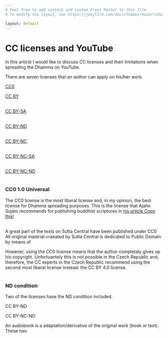 ```yaml
---
# Feel free to add content and custom Front Matter to this file.
# To modify the layout, see https://jekyllrb.com/docs/themes/#overriding-theme-defaults

layout: default
---
```


# CC licenses and YouTube

In this article I would like to discuss CC licenses and their limitations when spreading the Dhamma on YouTube.

There are seven licenses that an author can apply on his/her work.

[CC0](https://creativecommons.org/publicdomain/zero/1.0/)

[CC BY](https://creativecommons.org/licenses/by/4.0/) <br><br>

[CC BY-SA](https://creativecommons.org/licenses/by-sa/4.0/)<br><br>

[CC BY-ND](https://creativecommons.org/licenses/by-nd/4.0/)<br><br>

[CC BY-NC](https://creativecommons.org/licenses/by-nc/4.0/)<br><br>

[CC BY-NC-SA](https://creativecommons.org/licenses/by-nc-sa/4.0/)<br><br>

[CC BY-NC-ND](https://creativecommons.org/licenses/by-nc-nd/4.0/)<br><br>

### CC0 1.0 Universal

The CC0 license is the most liberal license and, in my opinion, the best license for Dhamma spreading purposes. This is the license that Ajahn Sujato recommends for publishing buddhist scriptures in [his article Copy this!](https://sujato.wordpress.com/2015/05/20/copy-this/)<br><br>

A great part of the texts on Sutta Central have been published under CC0 All original material craeated by Sutta Central is dedicated to Public Domain by means of

However, using the CC0 license means that the author completaly gives up his copyright. Unfortuantely this is not possible in the Czech Republic and, therefore, the CC experts in the Czech Republic recommend using the second most liberal license instead: the CC BY 4.0 license.<br><br>

### ND condition

Two of the licenses have the ND condition included.

CC BY-ND

CC BY-NC-ND

An audiobook is a adaptation/derivative of the original work (book or text). These two
